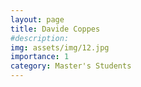 ```yaml
---
layout: page
title: Davide Coppes
#description: 
img: assets/img/12.jpg
importance: 1
category: Master's Students
---
```


